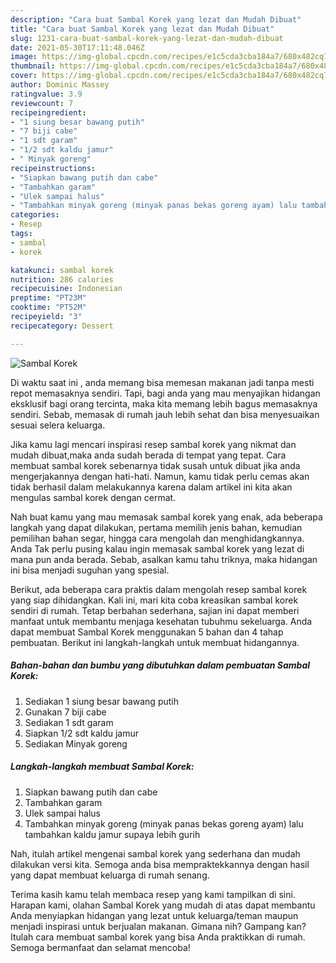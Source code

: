 ```yaml
---
description: "Cara buat Sambal Korek yang lezat dan Mudah Dibuat"
title: "Cara buat Sambal Korek yang lezat dan Mudah Dibuat"
slug: 1231-cara-buat-sambal-korek-yang-lezat-dan-mudah-dibuat
date: 2021-05-30T17:11:48.046Z
image: https://img-global.cpcdn.com/recipes/e1c5cda3cba184a7/680x482cq70/sambal-korek-foto-resep-utama.jpg
thumbnail: https://img-global.cpcdn.com/recipes/e1c5cda3cba184a7/680x482cq70/sambal-korek-foto-resep-utama.jpg
cover: https://img-global.cpcdn.com/recipes/e1c5cda3cba184a7/680x482cq70/sambal-korek-foto-resep-utama.jpg
author: Dominic Massey
ratingvalue: 3.9
reviewcount: 7
recipeingredient:
- "1 siung besar bawang putih"
- "7 biji cabe"
- "1 sdt garam"
- "1/2 sdt kaldu jamur"
- " Minyak goreng"
recipeinstructions:
- "Siapkan bawang putih dan cabe"
- "Tambahkan garam"
- "Ulek sampai halus"
- "Tambahkan minyak goreng (minyak panas bekas goreng ayam) lalu tambahkan kaldu jamur supaya lebih gurih"
categories:
- Resep
tags:
- sambal
- korek

katakunci: sambal korek 
nutrition: 286 calories
recipecuisine: Indonesian
preptime: "PT23M"
cooktime: "PT52M"
recipeyield: "3"
recipecategory: Dessert

---
```



![Sambal Korek](https://img-global.cpcdn.com/recipes/e1c5cda3cba184a7/680x482cq70/sambal-korek-foto-resep-utama.jpg)

Di waktu  saat ini , anda memang bisa memesan makanan jadi tanpa mesti repot memasaknya sendiri. Tapi, bagi anda yang mau menyajikan hidangan eksklusif bagi orang tercinta, maka kita memang lebih bagus memasaknya sendiri. Sebab, memasak di rumah jauh lebih sehat dan bisa menyesuaikan sesuai selera keluarga.

Jika kamu lagi mencari inspirasi resep sambal korek yang nikmat dan mudah dibuat,maka anda sudah berada di tempat yang tepat. Cara membuat sambal korek  sebenarnya tidak susah untuk dibuat jika anda mengerjakannya dengan hati-hati. Namun, kamu tidak perlu cemas akan tidak berhasil dalam melakukannya 
karena dalam artikel ini kita akan mengulas sambal korek dengan cermat.  



Nah buat kamu yang mau memasak sambal korek yang enak, ada beberapa langkah yang dapat dilakukan, pertama memilih jenis bahan, kemudian pemilihan bahan segar, hingga cara mengolah dan menghidangkannya. Anda Tak perlu pusing kalau ingin memasak sambal korek yang lezat di mana pun anda berada. Sebab, asalkan kamu  tahu triknya, maka hidangan ini bisa menjadi suguhan yang spesial.

Berikut, ada beberapa cara praktis  dalam mengolah resep sambal korek yang siap dihidangkan. Kali ini, mari kita coba kreasikan sambal korek sendiri di rumah. Tetap berbahan sederhana, sajian ini dapat memberi manfaat untuk membantu menjaga kesehatan tubuhmu sekeluarga. Anda dapat membuat Sambal Korek menggunakan 5 bahan dan 4 tahap pembuatan. Berikut ini langkah-langkah untuk membuat hidangannya.

<!--inarticleads1-->

##### Bahan-bahan dan bumbu yang dibutuhkan dalam pembuatan Sambal Korek:

1. Sediakan 1 siung besar bawang putih
1. Gunakan 7 biji cabe
1. Sediakan 1 sdt garam
1. Siapkan 1/2 sdt kaldu jamur
1. Sediakan  Minyak goreng




<!--inarticleads2-->

##### Langkah-langkah membuat Sambal Korek:

1. Siapkan bawang putih dan cabe
1. Tambahkan garam
1. Ulek sampai halus
1. Tambahkan minyak goreng (minyak panas bekas goreng ayam) lalu tambahkan kaldu jamur supaya lebih gurih




Nah, itulah artikel mengenai  sambal korek  yang sederhana dan mudah dilakukan versi kita. Semoga anda bisa mempraktekkannya dengan hasil yang dapat membuat keluarga di rumah senang. 

Terima kasih kamu telah membaca resep yang kami tampilkan di sini. Harapan kami, olahan  Sambal Korek yang mudah di atas dapat membantu Anda menyiapkan hidangan yang lezat untuk keluarga/teman maupun menjadi inspirasi untuk berjualan makanan. Gimana nih? Gampang kan? Itulah cara membuat sambal korek yang bisa Anda praktikkan di rumah. Semoga bermanfaat dan selamat mencoba!

